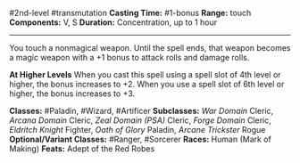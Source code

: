 #2nd-level #transmutation
**Casting Time:** #1-bonus
**Range:** touch
**Components:** V, S
**Duration:** Concentration, up to 1 hour

---

You touch a nonmagical weapon. Until the spell ends, that weapon becomes a magic weapon with a +1 bonus to attack rolls and damage rolls.

**At Higher Levels**
When you cast this spell using a spell slot of 4th level or higher, the bonus increases to +2. When you use a spell slot of 6th level or higher, the bonus increases to +3.

**Classes:** #Paladin, #Wizard, #Artificer
**Subclasses:** *War Domain* Cleric, *Arcana Domain* Cleric, *Zeal Domain (PSA)* Cleric, *Forge Domain* Cleric, *Eldritch Knight* Fighter, *Oath of Glory* Paladin, *Arcane Trickster* Rogue
**Optional/Variant Classes:** #Ranger, #Sorcerer
**Races:** Human (Mark of Making)
**Feats:** Adept of the Red Robes
